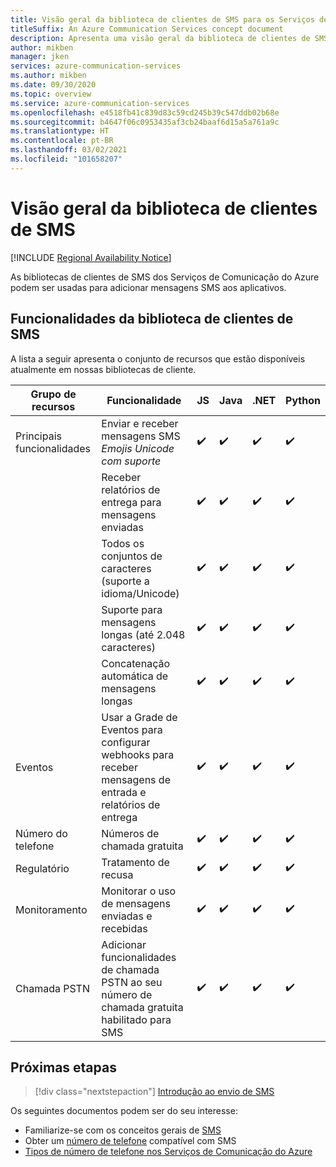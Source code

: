 ```yaml
---
title: Visão geral da biblioteca de clientes de SMS para os Serviços de Comunicação do Azure
titleSuffix: An Azure Communication Services concept document
description: Apresenta uma visão geral da biblioteca de clientes de SMS e suas ofertas.
author: mikben
manager: jken
services: azure-communication-services
ms.author: mikben
ms.date: 09/30/2020
ms.topic: overview
ms.service: azure-communication-services
ms.openlocfilehash: e4518fb41c839d83c59cd245b39c547ddb02b68e
ms.sourcegitcommit: b4647f06c0953435af3cb24baaf6d15a5a761a9c
ms.translationtype: HT
ms.contentlocale: pt-BR
ms.lasthandoff: 03/02/2021
ms.locfileid: "101658207"
---
```

# <a name="sms-client-library-overview"></a>Visão geral da biblioteca de clientes de SMS

[!INCLUDE [Regional Availability Notice](../../includes/regional-availability-include.md)]

As bibliotecas de clientes de SMS dos Serviços de Comunicação do Azure podem ser usadas para adicionar mensagens SMS aos aplicativos.

## <a name="sms-client-library-capabilities"></a>Funcionalidades da biblioteca de clientes de SMS

A lista a seguir apresenta o conjunto de recursos que estão disponíveis atualmente em nossas bibliotecas de cliente.

| Grupo de recursos | Funcionalidade                                                                            | JS  | Java | .NET | Python |
| ----------------- | ------------------------------------------------------------------------------------- | --- | ---- | ---- | ------ |
| Principais funcionalidades | Enviar e receber mensagens SMS </br> *Emojis Unicode com suporte*                        | ✔️   | ✔️    | ✔️    | ✔️      |
|                   | Receber relatórios de entrega para mensagens enviadas                                            | ✔️   | ✔️    | ✔️    | ✔️      |
|                   | Todos os conjuntos de caracteres (suporte a idioma/Unicode)                                         | ✔️   | ✔️    | ✔️    | ✔️      |
|                   | Suporte para mensagens longas (até 2.048 caracteres)                                           | ✔️   | ✔️    | ✔️    | ✔️      |
|                   | Concatenação automática de mensagens longas                                                   | ✔️   | ✔️    | ✔️    | ✔️      |
| Eventos            | Usar a Grade de Eventos para configurar webhooks para receber mensagens de entrada e relatórios de entrega | ✔️   | ✔️    | ✔️    | ✔️      |
| Número do telefone      | Números de chamada gratuita                                                                     | ✔️   | ✔️    | ✔️    | ✔️      |
| Regulatório        | Tratamento de recusa                                                                      | ✔️   | ✔️    | ✔️    | ✔️      |
| Monitoramento        | Monitorar o uso de mensagens enviadas e recebidas                                          | ✔️   | ✔️    | ✔️    | ✔️      |
| Chamada PSTN      | Adicionar funcionalidades de chamada PSTN ao seu número de chamada gratuita habilitado para SMS                    | ✔️   | ✔️    | ✔️    | ✔️      |

## <a name="next-steps"></a>Próximas etapas

> [!div class="nextstepaction"]
> [Introdução ao envio de SMS](../../quickstarts/telephony-sms/send.md)

Os seguintes documentos podem ser do seu interesse:

- Familiarize-se com os conceitos gerais de [SMS](../telephony-sms/concepts.md)
- Obter um [número de telefone](../../quickstarts/telephony-sms/get-phone-number.md) compatível com SMS
- [Tipos de número de telefone nos Serviços de Comunicação do Azure](../telephony-sms/plan-solution.md)
